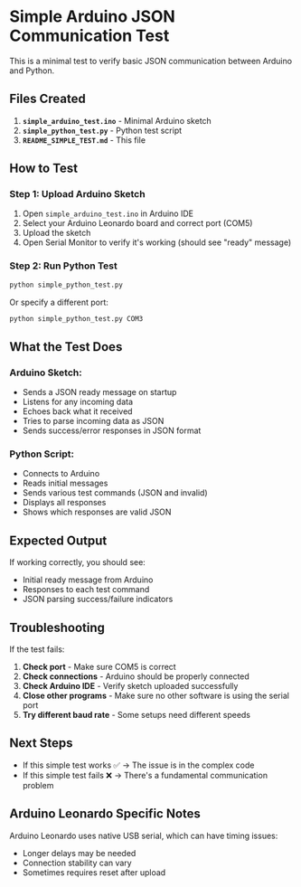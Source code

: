 # Simple Arduino JSON Communication Test

This is a minimal test to verify basic JSON communication between Arduino and Python.

## Files Created

1. **`simple_arduino_test.ino`** - Minimal Arduino sketch
2. **`simple_python_test.py`** - Python test script
3. **`README_SIMPLE_TEST.md`** - This file

## How to Test

### Step 1: Upload Arduino Sketch
1. Open `simple_arduino_test.ino` in Arduino IDE
2. Select your Arduino Leonardo board and correct port (COM5)
3. Upload the sketch
4. Open Serial Monitor to verify it's working (should see "ready" message)

### Step 2: Run Python Test
```bash
python simple_python_test.py
```

Or specify a different port:
```bash
python simple_python_test.py COM3
```

## What the Test Does

### Arduino Sketch:
- Sends a JSON ready message on startup
- Listens for any incoming data
- Echoes back what it received
- Tries to parse incoming data as JSON
- Sends success/error responses in JSON format

### Python Script:
- Connects to Arduino
- Reads initial messages
- Sends various test commands (JSON and invalid)
- Displays all responses
- Shows which responses are valid JSON

## Expected Output

If working correctly, you should see:
- Initial ready message from Arduino
- Responses to each test command
- JSON parsing success/failure indicators

## Troubleshooting

If the test fails:
1. **Check port** - Make sure COM5 is correct
2. **Check connections** - Arduino should be properly connected
3. **Check Arduino IDE** - Verify sketch uploaded successfully
4. **Close other programs** - Make sure no other software is using the serial port
5. **Try different baud rate** - Some setups need different speeds

## Next Steps

- If this simple test works ✅ → The issue is in the complex code
- If this simple test fails ❌ → There's a fundamental communication problem

## Arduino Leonardo Specific Notes

Arduino Leonardo uses native USB serial, which can have timing issues:
- Longer delays may be needed
- Connection stability can vary
- Sometimes requires reset after upload

